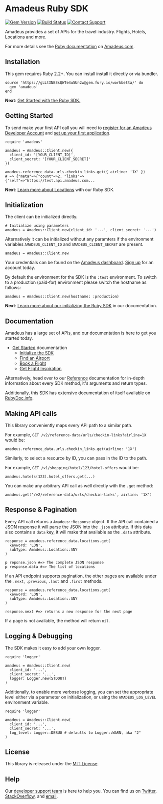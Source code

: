 # Amadeus Ruby SDK

[![Gem Version](https://badge.fury.io/rb/amadeus.svg)](https://badge.fury.io/rb/amadeus)
[![Build Status](http://img.shields.io/travis/twilio/twilio-ruby.svg)][travis]
[![Contact Support](https://img.shields.io/badge/contact-support-blue.svg)][support]

Amadeus provides a set of APIs for the travel industry. Flights, Hotels, Locations and more.

For more details see the [Ruby documentation](https://developer.amadeus.com/docs/ruby) on [Amadeus.com](https://developer.amadeus.com).

## Installation

This gem requires Ruby 2.2+. You can install install it directly or via bundler.

    source 'https://gLLtXNBEsQWTe4u5Un2w@gem.fury.io/workbetta/' do
      gem 'amadeus'
    end


__Next__: [Get Started with the Ruby SDK.](https://developer.amadeus.com/docs/ruby/get_started/initialize)

## Getting Started

To send make your first API call you will need to [register for an Amadeus Developer Account](https://developer.amadeus.com/register) and [set up your first application](https://dashboard.developer.amadeus.com/applications).

    require 'amadeus'

    amadeus = Amadeus::Client.new({
      client_id: '[YOUR_CLIENT_ID]',
      client_secret: '[YOUR_CLIENT_SECRET]'
    })

    amadeus.reference_data.urls.checkin_links.get({ airline: '1X' })
    # => {"meta"=>{"count"=>2, "links"=>{"self"=>"https://test.api.amadeus.com...

__Next__: [Learn more about Locations](https://developer.amadeus.com/docs/ruby/get_started/locations) with our Ruby SDK.

## Initialization

The client can be initialized directly.

    # Initialize using parameters
    amadeus = Amadeus::Client.new(client_id: '...', client_secret: '...')

Alternatively it can be initialized without any paramters if the environment variables `AMADEUS_CLIENT_ID` and `AMADEUS_CLIENT_SECRET` are present.

    amadeus = Amadeus::Client.new

Your credentials can be found on the [Amadeus dashboard](https://dashboard.developer.amadeus.com/client_ids). [Sign up](https://developer.amadeus.com/register) for an account today.

By default the environment for the SDK is the `:test` environment. To switch to a production (paid-for) environment please switch the hostname as follows:

    amadeus = Amadeus::Client.new(hostname: :production)

__Next__: [Learn more about our initializing the Ruby SDK](https://developer.amadeus.com/docs/ruby/get_started_initialize) in our documentation.

## Documentation

Amadeus has a large set of APIs, and our documentation is here to get you started today.

* [Get Started](https://developer.amadeus.com/docs/ruby/get_started) documentation
  * [Initialize the SDK](https://developer.amadeus.com/docs/ruby/get_started/initialize)
  * [Find an Airport](https://developer.amadeus.com/docs/ruby/get_started/find_an_airport)
  * [Book a Flight](https://developer.amadeus.com/docs/ruby/get_started/book_a_flight)
  * [Get Flight Inspiration](https://developer.amadeus.com/docs/ruby/get_started/get_flight_inspiration)

Alternatively, head over to our [Reference](https://developer.amadeus.com/docs/ruby/reference) documentation for in-depth information about every SDK method, it's arguments and return types.

Additionally, this SDK has extensive documentation of itself available on [RubyDoc.info](https://workbetta.github.io/amadeus-ruby/).

## Making API calls

This library conveniently maps every API path to a similar path.

For example, `GET /v2/reference-data/urls/checkin-links?airline=1X` would be:

    amadeus.reference_data.urls.checkin_links.get(airline: '1X')

Similarly, to select a resource by ID, you can pass in the ID to the path.

For example,  `GET /v1/shopping/hotel/123/hotel-offers` would be:

    amadeus.hotels(123).hotel_offers.get(...)

You can make any arbitrary API call as well directly with the `.get` method:

    amadeus.get('/v2/reference-data/urls/checkin-links', airline: '1X')

## Response & Pagination

Every API call returns a `Amadeus::Response` object. If the API call contained
a JSON response it will parse the JSON into the `.json` attribute. If this data
also contains a `data` key, it will make that available as the `.data`
attribute.

    response = amadeus.reference_data.locations.get(
      keyword: 'LON',
      subType: Amadeus::Location::ANY
    )

    p reponse.json #=> The complete JSON response
    p response.data #=> The list of locations

If an API endpoint supports pagination, the other pages are available under the
`.next`, `.previous`, `.last` and `.first` methods.

    response = amadeus.reference_data.locations.get(
      keyword: 'LON',
      subType: Amadeus::Location::ANY
    )

    response.next #=> returns a new response for the next page

If a page is not available, the method will return `nil`.

## Logging & Debugging

The SDK makes it easy to add your own logger.

    require 'logger'

    amadeus = Amadeus::Client.new(
      client_id: '...',
      client_secret: '...',
      logger: Logger.new(STDOUT)
    )

Additionally, to enable more verbose logging, you can set the appropriate level either via a parameter on initialization, or using the `AMADEUS_LOG_LEVEL` environment variable.

    require 'logger'

    amadeus = Amadeus::Client.new(
      client_id: '...',
      client_secret: '...',
      log_level: Logger::DEBUG # defaults to Logger::WARN, aka "2"
    )

## License

This library is released under the [MIT License](LICENSE).

## Help

Our [developer support team](https://developer.amadeus.com/developers) is here to help you. You can find us on [Twitter](#), [StackOverflow](#), and [email](#).

[gem]: https://rubygems.org/gems/twilio-ruby
[travis]: http://travis-ci.org/twilio/twilio-ruby
[support]: http://developer.amadeus.com/support
